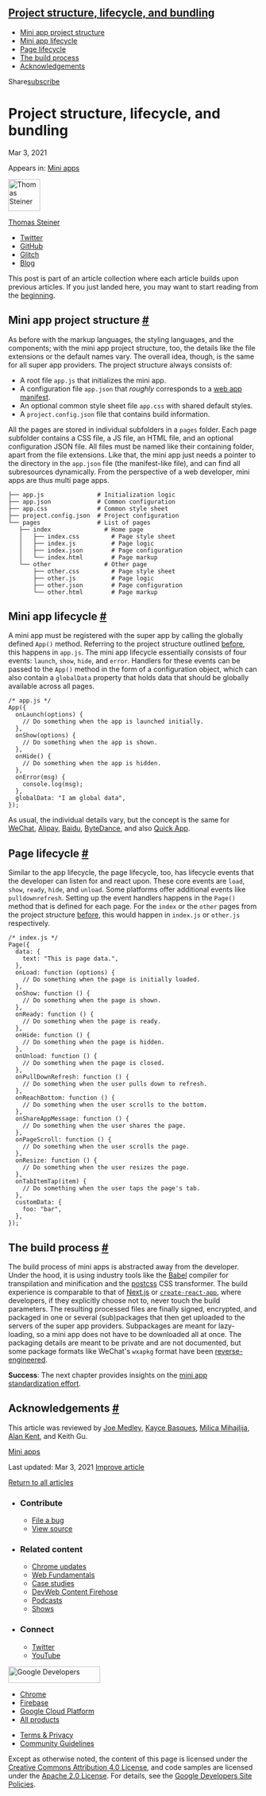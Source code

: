 ## <a href="#project-structure-lifecycle-and-bundling" class="w-toc__header--link">Project structure, lifecycle, and bundling</a>

- [Mini app project structure](#mini-app-project-structure)
- [Mini app lifecycle](#mini-app-lifecycle)
- [Page lifecycle](#page-lifecycle)
- [The build process](#the-build-process)
- [Acknowledgements](#acknowledgements)

Share<a href="/newsletter/" class="gc-analytics-event w-actions__fab w-actions__fab--subscribe"><span>subscribe</span></a>

# Project structure, lifecycle, and bundling

Mar 3, 2021

<span class="w-post-signpost__title">Appears in:</span> <a href="/mini-apps" class="w-post-signpost__link">Mini apps</a>

[<img src="https://web-dev.imgix.net/image/admin/8PLpVmFef6mj72MVWeiN.jpg?auto=format&amp;fit=crop&amp;h=64&amp;w=64" alt="Thomas Steiner" class="w-author__image" sizes="(min-width: 64px) 64px, calc(100vw - 48px)" srcset="https://web-dev.imgix.net/image/admin/8PLpVmFef6mj72MVWeiN.jpg?fit=crop&amp;h=64&amp;w=64&amp;auto=format&amp;dpr=1&amp;q=75, https://web-dev.imgix.net/image/admin/8PLpVmFef6mj72MVWeiN.jpg?fit=crop&amp;h=64&amp;w=64&amp;auto=format&amp;dpr=2&amp;q=50 2x, https://web-dev.imgix.net/image/admin/8PLpVmFef6mj72MVWeiN.jpg?fit=crop&amp;h=64&amp;w=64&amp;auto=format&amp;dpr=3&amp;q=35 3x, https://web-dev.imgix.net/image/admin/8PLpVmFef6mj72MVWeiN.jpg?fit=crop&amp;h=64&amp;w=64&amp;auto=format&amp;dpr=4&amp;q=23 4x, https://web-dev.imgix.net/image/admin/8PLpVmFef6mj72MVWeiN.jpg?fit=crop&amp;h=64&amp;w=64&amp;auto=format&amp;dpr=5&amp;q=20 5x" width="64" height="64" />](/authors/thomassteiner/)

<a href="/authors/thomassteiner/" class="w-author__name-link">Thomas Steiner</a>

- <a href="https://twitter.com/tomayac" class="w-author__link">Twitter</a>
- <a href="https://github.com/tomayac" class="w-author__link">GitHub</a>
- <a href="https://glitch.com/@tomayac" class="w-author__link">Glitch</a>
- <a href="https://blog.tomayac.com/" class="w-author__link">Blog</a>

This post is part of an article collection where each article builds upon previous articles. If you just landed here, you may want to start reading from the [beginning](/mini-app-super-apps/).

## Mini app project structure <a href="#mini-app-project-structure" class="w-headline-link">#</a>

As before with the markup languages, the styling languages, and the components; with the mini app project structure, too, the details like the file extensions or the default names vary. The overall idea, though, is the same for all super app providers. The project structure always consists of:

- A root file `app.js` that initializes the mini app.
- A configuration file `app.json` that _roughly_ corresponds to a [web app manifest](https://developer.mozilla.org/en-US/docs/Web/Manifest).
- An optional common style sheet file `app.css` with shared default styles.
- A `project.config.json` file that contains build information.

All the pages are stored in individual subfolders in a `pages` folder. Each page subfolder contains a CSS file, a JS file, an HTML file, and an optional configuration JSON file. All files must be named like their containing folder, apart from the file extensions. Like that, the mini app just needs a pointer to the directory in the `app.json` file (the manifest-like file), and can find all subresources dynamically. From the perspective of a web developer, mini apps are thus multi page apps.

    ├── app.js               # Initialization logic
    ├── app.json             # Common configuration
    ├── app.css              # Common style sheet
    ├── project.config.json  # Project configuration
    └── pages                # List of pages
       ├── index               # Home page
       │   ├── index.css         # Page style sheet
       │   ├── index.js          # Page logic
       │   ├── index.json        # Page configuration
       │   └── index.html        # Page markup
       └── other               # Other page
           ├── other.css         # Page style sheet
           ├── other.js          # Page logic
           ├── other.json        # Page configuration
           └── other.html        # Page markup

## Mini app lifecycle <a href="#mini-app-lifecycle" class="w-headline-link">#</a>

A mini app must be registered with the super app by calling the globally defined `App()` method. Referring to the project structure outlined [before](/project-structure-lifecycle-and-bundling/#mini-app-project-structure), this happens in `app.js`. The mini app lifecycle essentially consists of four events: `launch`, `show`, `hide`, and `error`. Handlers for these events can be passed to the `App()` method in the form of a configuration object, which can also contain a `globalData` property that holds data that should be globally available across all pages.

    /* app.js */
    App({
      onLaunch(options) {
        // Do something when the app is launched initially.
      },
      onShow(options) {
        // Do something when the app is shown.
      },
      onHide() {
        // Do something when the app is hidden.
      },
      onError(msg) {
        console.log(msg);
      },
      globalData: "I am global data",
    });

As usual, the individual details vary, but the concept is the same for [WeChat](https://developers.weixin.qq.com/miniprogram/en/dev/reference/api/App.html), [Alipay](https://opendocs.alipay.com/mini/framework/app-detail), [Baidu](https://smartprogram.baidu.com/docs/develop/framework/app_service_register/), [ByteDance](https://microapp.bytedance.com/docs/zh-CN/mini-app/develop/framework/logic-layer/start-app/), and also [Quick App](https://doc.quickapp.cn/tutorial/framework/lifecycle.html#app-%E7%9A%84%E7%94%9F%E5%91%BD%E5%91%A8%E6%9C%9F).

## Page lifecycle <a href="#page-lifecycle" class="w-headline-link">#</a>

Similar to the app lifecycle, the page lifecycle, too, has lifecycle events that the developer can listen for and react upon. These core events are `load`, `show`, `ready`, `hide`, and `unload`. Some platforms offer additional events like `pulldownrefresh`. Setting up the event handlers happens in the `Page()` method that is defined for each page. For the `index` or the `other` pages from the project structure [before](/project-structure-lifecycle-and-bundling/#mini-app-project-structure), this would happen in `index.js` or `other.js` respectively.

    /* index.js */
    Page({
      data: {
        text: "This is page data.",
      },
      onLoad: function (options) {
        // Do something when the page is initially loaded.
      },
      onShow: function () {
        // Do something when the page is shown.
      },
      onReady: function () {
        // Do something when the page is ready.
      },
      onHide: function () {
        // Do something when the page is hidden.
      },
      onUnload: function () {
        // Do something when the page is closed.
      },
      onPullDownRefresh: function () {
        // Do something when the user pulls down to refresh.
      },
      onReachBottom: function () {
        // Do something when the user scrolls to the bottom.
      },
      onShareAppMessage: function () {
        // Do something when the user shares the page.
      },
      onPageScroll: function () {
        // Do something when the user scrolls the page.
      },
      onResize: function () {
        // Do something when the user resizes the page.
      },
      onTabItemTap(item) {
        // Do something when the user taps the page's tab.
      },
      customData: {
        foo: "bar",
      },
    });

## The build process <a href="#the-build-process" class="w-headline-link">#</a>

The build process of mini apps is abstracted away from the developer. Under the hood, it is using industry tools like the [Babel](https://babeljs.io/) compiler for transpilation and minification and the [postcss](https://postcss.org/) CSS transformer. The build experience is comparable to that of [Next.js](https://nextjs.org/) or [`create-react-app`](https://reactjs.org/docs/create-a-new-react-app.html), where developers, if they explicitly choose not to, never touch the build parameters. The resulting processed files are finally signed, encrypted, and packaged in one or several (sub)packages that then get uploaded to the servers of the super app providers. Subpackages are meant for lazy-loading, so a mini app does not have to be downloaded all at once. The packaging details are meant to be private and are not documented, but some package formats like WeChat's `wxapkg` format have been [reverse-engineered](https://github.com/sjatsh/unwxapkg).

**Success**: The next chapter provides insights on the [mini app standardization effort](/mini-app-standardization/).

## Acknowledgements <a href="#acknowledgements" class="w-headline-link">#</a>

This article was reviewed by [Joe Medley](https://github.com/jpmedley), [Kayce Basques](https://github.com/kaycebasques), [Milica Mihajlija](https://github.com/mihajlija), [Alan Kent](https://github.com/alankent), and Keith Gu.

<a href="/tags/mini-apps/" class="w-chip">Mini apps</a>

<span class="w-mr--sm">Last updated: Mar 3, 2021 </span>[Improve article](https://github.com/GoogleChrome/web.dev/blob/master/src/site/content/en/mini-apps/mini-app-project-structure-lifecycle-and-bundling/index.md)

<a href="/mini-apps" class="gc-analytics-event w-article-navigation__link w-article-navigation__link--back w-article-navigation__link--single">Return to all articles</a>

- ### Contribute

  - <a href="https://github.com/GoogleChrome/web.dev/issues/new?assignees=&amp;labels=bug&amp;template=bug_report.md&amp;title=" class="w-footer__linkbox-link">File a bug</a>
  - <a href="https://github.com/googlechrome/web.dev" class="w-footer__linkbox-link">View source</a>

- ### Related content

  - <a href="https://blog.chromium.org/" class="w-footer__linkbox-link">Chrome updates</a>
  - <a href="https://developers.google.com/web/" class="w-footer__linkbox-link">Web Fundamentals</a>
  - <a href="https://developers.google.com/web/showcase/" class="w-footer__linkbox-link">Case studies</a>
  - <a href="https://devwebfeed.appspot.com/" class="w-footer__linkbox-link">DevWeb Content Firehose</a>
  - <a href="/podcasts/" class="w-footer__linkbox-link">Podcasts</a>
  - <a href="/shows/" class="w-footer__linkbox-link">Shows</a>

- ### Connect

  - <a href="https://www.twitter.com/ChromiumDev" class="w-footer__linkbox-link">Twitter</a>
  - <a href="https://www.youtube.com/user/ChromeDevelopers" class="w-footer__linkbox-link">YouTube</a>

<a href="https://developers.google.com/" class="w-footer__utility-logo-link"><img src="/images/lockup-color.png" alt="Google Developers" class="w-footer__utility-logo" width="185" height="33" /></a>

- <a href="https://developer.chrome.com/" class="w-footer__utility-link">Chrome</a>
- <a href="https://firebase.google.com/" class="w-footer__utility-link">Firebase</a>
- <a href="https://cloud.google.com/" class="w-footer__utility-link">Google Cloud Platform</a>
- <a href="https://developers.google.com/products" class="w-footer__utility-link">All products</a>

<!-- -->

- <a href="https://policies.google.com/" class="w-footer__utility-link">Terms &amp; Privacy</a>
- <a href="/community-guidelines/" class="w-footer__utility-link">Community Guidelines</a>

Except as otherwise noted, the content of this page is licensed under the [Creative Commons Attribution 4.0 License](https://creativecommons.org/licenses/by/4.0/), and code samples are licensed under the [Apache 2.0 License](https://www.apache.org/licenses/LICENSE-2.0). For details, see the [Google Developers Site Policies](https://developers.google.com/terms/site-policies).
